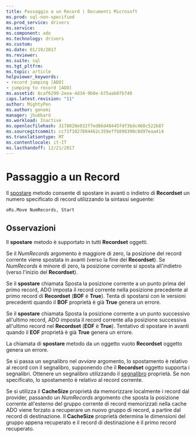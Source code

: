 ```yaml
---
title: Passaggio a un Record | Documenti Microsoft
ms.prod: sql-non-specified
ms.prod_service: drivers
ms.service: 
ms.component: ado
ms.technology: drivers
ms.custom: 
ms.date: 01/19/2017
ms.reviewer: 
ms.suite: sql
ms.tgt_pltfrm: 
ms.topic: article
helpviewer_keywords:
- record jumping [ADO]
- jumping to record [ADO]
ms.assetid: 6caf6299-2eea-4d34-9b0e-b75aab07b740
caps.latest.revision: "11"
author: MightyPen
ms.author: genemi
manager: jhubbard
ms.workload: Inactive
ms.openlocfilehash: 3178020e032f7ed86d48445fdf3bdc460c522b87
ms.sourcegitcommit: cc71f1027884462c359effb898390c8d97eaa414
ms.translationtype: MT
ms.contentlocale: it-IT
ms.lasthandoff: 12/21/2017
---
```

# <a name="jumping-to-a-record"></a>Passaggio a un Record
Il [spostare](../../../ado/reference/ado-api/move-method-ado.md) metodo consente di spostare in avanti o indietro di **Recordset** un numero specificato di record utilizzando la sintassi seguente:  
  
```  
oRs.Move NumRecords, Start  
```  
  
## <a name="remarks"></a>Osservazioni  
 Il **spostare** metodo è supportato in tutti **Recordset** oggetti.  
  
 Se il *NumRecords* argomento è maggiore di zero, la posizione del record corrente viene spostata in avanti (verso la fine del **Recordset**). Se *NumRecords* è minore di zero, la posizione corrente si sposta all'indietro (verso l'inizio del **Recordset**).  
  
 Se il **spostare** chiamata Sposta la posizione corrente a un punto prima del primo record, ADO imposta il record corrente nella posizione precedente al primo record di **Recordset** (**BOF** è **True**). Tenta di spostarsi con le versioni precedenti quando il **BOF** proprietà è già **True** genera un errore.  
  
 Se il **spostare** chiamata Sposta la posizione corrente a un punto successivo all'ultimo record, ADO imposta il record corrente alla posizione successiva all'ultimo record nel **Recordset** (**EOF** è **True**). Tentativo di spostare in avanti quando il **EOF** proprietà è già **True** genera un errore.  
  
 La chiamata di **spostare** metodo da un oggetto vuoto **Recordset** oggetto genera un errore.  
  
 Se si passa un segnalibro nel *avviare* argomento, lo spostamento è relativo al record con il segnalibro, supponendo che il **Recordset** oggetto supporta i segnalibri. Ottenere un segnalibro utilizzando il [segnalibro](../../../ado/reference/ado-api/bookmark-property-ado.md) proprietà. Se non specificato, lo spostamento è relativo al record corrente.  
  
 Se si utilizza il **CacheSize** proprietà da memorizzare localmente i record dal provider, passando un *NumRecords* argomento che sposta la posizione corrente all'esterno del gruppo corrente di record memorizzati nella cache ADO viene forzato a recuperare un nuovo gruppo di record, a partire dal record di destinazione. Il **CacheSize** proprietà determina le dimensioni del gruppo appena recuperato e il record di destinazione è il primo record recuperato.
